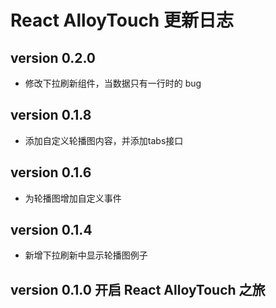 # React AlloyTouch 更新日志

## version 0.2.0

* 修改下拉刷新组件，当数据只有一行时的 bug

## version 0.1.8

* 添加自定义轮播图内容，并添加tabs接口

## version 0.1.6

* 为轮播图增加自定义事件

## version 0.1.4

* 新增下拉刷新中显示轮播图例子

## version 0.1.0  开启 React AlloyTouch 之旅


